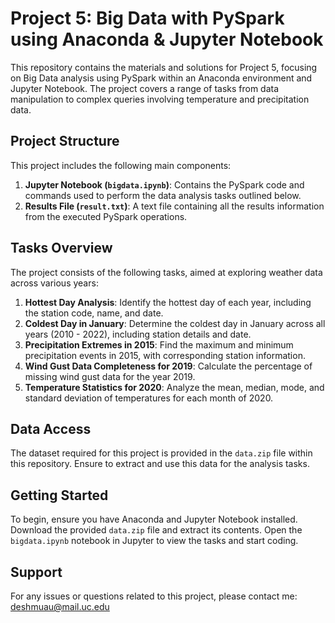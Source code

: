 # Project 5: Big Data with PySpark using Anaconda & Jupyter Notebook

This repository contains the materials and solutions for Project 5, focusing on Big Data analysis using PySpark within an Anaconda environment and Jupyter Notebook. The project covers a range of tasks from data manipulation to complex queries involving temperature and precipitation data.

## Project Structure

This project includes the following main components:

1. **Jupyter Notebook (`bigdata.ipynb`)**: Contains the PySpark code and commands used to perform the data analysis tasks outlined below.
2. **Results File (`result.txt`)**: A text file containing all the results information from the executed PySpark operations.

## Tasks Overview

The project consists of the following tasks, aimed at exploring weather data across various years:

1. **Hottest Day Analysis**: Identify the hottest day of each year, including the station code, name, and date.
2. **Coldest Day in January**: Determine the coldest day in January across all years (2010 - 2022), including station details and date.
3. **Precipitation Extremes in 2015**: Find the maximum and minimum precipitation events in 2015, with corresponding station information.
4. **Wind Gust Data Completeness for 2019**: Calculate the percentage of missing wind gust data for the year 2019.
5. **Temperature Statistics for 2020**: Analyze the mean, median, mode, and standard deviation of temperatures for each month of 2020.

## Data Access

The dataset required for this project is provided in the `data.zip` file within this repository. Ensure to extract and use this data for the analysis tasks.

## Getting Started

To begin, ensure you have Anaconda and Jupyter Notebook installed. Download the provided `data.zip` file and extract its contents. Open the `bigdata.ipynb` notebook in Jupyter to view the tasks and start coding.

## Support

For any issues or questions related to this project, please contact me: deshmuau@mail.uc.edu

